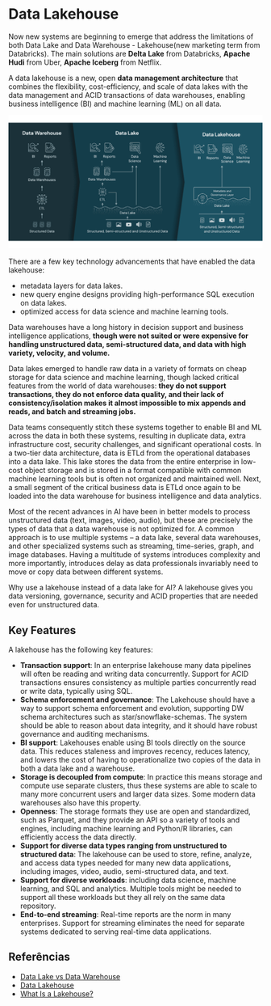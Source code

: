 # Data Lakehouse
Now new systems are beginning to emerge that address the limitations of both Data Lake and Data Warehouse - Lakehouse(new marketing term from Databricks). The main solutions are **Delta Lake** from Databricks, **Apache Hudi** from Uber, **Apache Iceberg** from Netflix.

A data lakehouse is a new, open **data management architecture** that combines the flexibility, cost-efficiency, and scale of data lakes with the data management and ACID transactions of data warehouses, enabling business intelligence (BI) and machine learning (ML) on all data.

<p align="center">
    <img src="images/data_lakehouse.png" alt="Data Lakehouse" />
</p>

There are a few key technology advancements that have enabled the data lakehouse:

- metadata layers for data lakes.
- new query engine designs providing high-performance SQL execution on data lakes.
- optimized access for data science and machine learning tools.

Data warehouses have a long history in decision support and business intelligence applications, **though were not suited or were expensive for handling unstructured data, semi-structured data, and data with high variety, velocity, and volume.** 

Data lakes emerged to handle raw data in a variety of formats on cheap storage for data science and machine learning, though lacked critical features from the world of data warehouses: **they do not support transactions, they do not enforce data quality, and their lack of consistency/isolation makes it almost impossible to mix appends and reads, and batch and streaming jobs.**

Data teams consequently stitch these systems together to enable BI and ML across the data in both these systems, resulting in duplicate data, extra infrastructure cost, security challenges, and significant operational costs. In a two-tier data architecture, data is ETLd from the operational databases into a data lake. This lake stores the data from the entire enterprise in low-cost object storage and is stored in a format compatible with common machine learning tools but is often not organized and maintained well. Next, a small segment of the critical business data is ETLd once again to be loaded into the data warehouse for business intelligence and data analytics.

Most of the recent advances in AI have been in better models to process unstructured data (text, images, video, audio), but these are precisely the types of data that a data warehouse is not optimized for. A common approach is to use multiple systems – a data lake, several data warehouses, and other specialized systems such as streaming, time-series, graph, and image databases. Having a multitude of systems introduces complexity and more importantly, introduces delay as data professionals invariably need to move or copy data between different systems.

Why use a lakehouse instead of a data lake for AI? A lakehouse gives you data versioning, governance, security and ACID properties that are needed even for unstructured data.

## Key Features
A lakehouse has the following key features:

- **Transaction support**: In an enterprise lakehouse many data pipelines will often be reading and writing data concurrently. Support for ACID transactions ensures consistency as multiple parties concurrently read or write data, typically using SQL.
- **Schema enforcement and governance**: The Lakehouse should have a way to support schema enforcement and evolution, supporting DW schema architectures such as star/snowflake-schemas. The system should be able to reason about data integrity, and it should have robust governance and auditing mechanisms.
- **BI support**: Lakehouses enable using BI tools directly on the source data. This reduces staleness and improves recency, reduces latency, and lowers the cost of having to operationalize two copies of the data in both a data lake and a warehouse.
- **Storage is decoupled from compute**: In practice this means storage and compute use separate clusters, thus these systems are able to scale to many more concurrent users and larger data sizes. Some modern data warehouses also have this property.
- **Openness**: The storage formats they use are open and standardized, such as Parquet, and they provide an API so a variety of tools and engines, including machine learning and Python/R libraries, can efficiently access the data directly.
- **Support for diverse data types ranging from unstructured to structured data**: The lakehouse can be used to store, refine, analyze, and access data types needed for many new data applications, including images, video, audio, semi-structured data, and text.
- **Support for diverse workloads**: including data science, machine learning, and SQL and analytics. Multiple tools might be needed to support all these workloads but they all rely on the same data repository.
- **End-to-end streaming**: Real-time reports are the norm in many enterprises. Support for streaming eliminates the need for separate systems dedicated to serving real-time data applications.


## Referências
- [Data Lake vs Data Warehouse](https://luminousmen.com/post/data-lake-vs-data-warehouse)
- [Data Lakehouse](https://databricks.com/glossary/data-lakehouse)
- [What Is a Lakehouse?](https://databricks.com/blog/2020/01/30/what-is-a-data-lakehouse.html)
